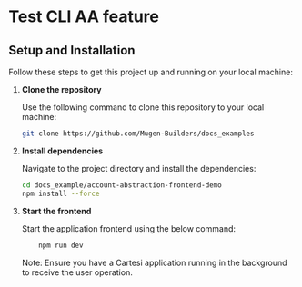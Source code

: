 # Test CLI AA feature

## Setup and Installation

Follow these steps to get this project up and running on your local machine:

1. **Clone the repository**

   Use the following command to clone this repository to your local machine:

   ```bash
   git clone https://github.com/Mugen-Builders/docs_examples
   ```

2. **Install dependencies**

   Navigate to the project directory and install the dependencies:

   ```bash
   cd docs_example/account-abstraction-frontend-demo
   npm install --force
   ```

3. **Start the frontend**

   Start the application frontend using the below command:

   ```bash
       npm run dev
   ```

   Note: Ensure you have a Cartesi application running in the background to receive the user operation.